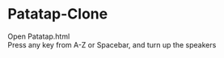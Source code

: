 # Patatap-Clone
Open Patatap.html <br />
Press any key from A-Z or Spacebar, and turn up the speakers
